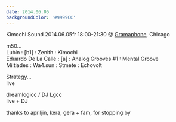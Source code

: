 ```yaml
---
date: 2014.06.05
backgroundColor: '#9999CC'
---
```


Kimochi Sound 2014.06.05fr 18:00-21:30 @ [Gramaphone](http://www.gramaphonerecords.com/), Chicago  

m50...  
Lubin : \[b1\] : Zenith : Kimochi  
Eduardo De La Calle : \[a\] : Analog Grooves #1 : Mental Groove  
Miltiades : Wa4.sun : Stmete : Echovolt  

Strategy...  
live  

dreamlogicc / DJ Lgcc  
live + DJ  

thanks to apriljin, kera, gera + fam, for stopping by